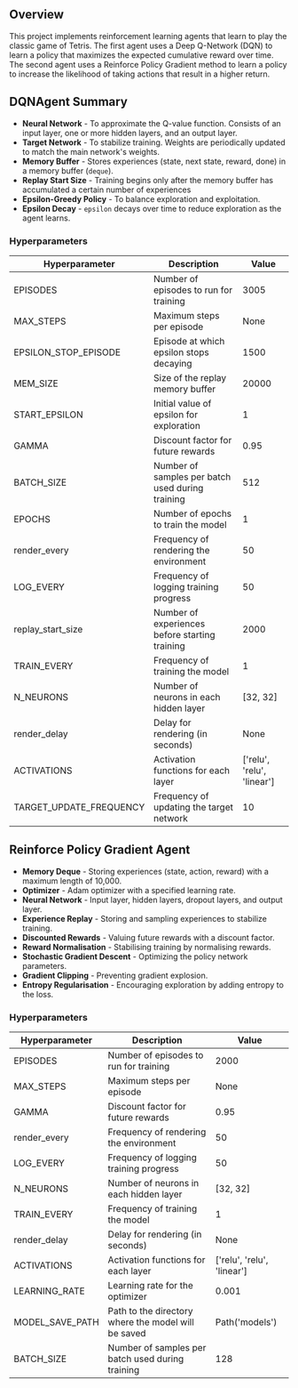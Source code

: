 ## Overview
This project implements reinforcement learning agents that learn to play the classic game of Tetris. 
The first agent uses a Deep Q-Network (DQN) to learn a policy that maximizes the expected cumulative reward over time.
The second agent uses a Reinforce Policy Gradient method to learn a policy to increase the likelihood of taking actions that result in a higher return.


## DQNAgent Summary
* **Neural Network** - To approximate the Q-value function. Consists of an input layer, one or more hidden layers, and an output layer.
* **Target Network** - To stabilize training. Weights are periodically updated to match the main network's weights.
* **Memory Buffer** - Stores experiences (state, next state, reward, done) in a memory buffer (`deque`).
* **Replay Start Size** - Training begins only after the memory buffer has accumulated a certain number of experiences
* **Epsilon-Greedy Policy** - To balance exploration and exploitation.
* **Epsilon Decay** - `epsilon` decays over time to reduce exploration as the agent learns.

### Hyperparameters

| Hyperparameter             | Description                                     | Value                         |
|----------------------------|-------------------------------------------------|-------------------------------|
| EPISODES                   | Number of episodes to run for training          | 3005                          |
| MAX_STEPS                  | Maximum steps per episode                       | None                          |
| EPSILON_STOP_EPISODE       | Episode at which epsilon stops decaying         | 1500                          |
| MEM_SIZE                   | Size of the replay memory buffer                | 20000                         |
| START_EPSILON              | Initial value of epsilon for exploration        | 1                             |
| GAMMA                      | Discount factor for future rewards              | 0.95                          |
| BATCH_SIZE                 | Number of samples per batch used during training| 512                           |
| EPOCHS                     | Number of epochs to train the model             | 1                             |
| render_every               | Frequency of rendering the environment          | 50                            |
| LOG_EVERY                  | Frequency of logging training progress          | 50                            |
| replay_start_size          | Number of experiences before starting training  | 2000                          |
| TRAIN_EVERY                | Frequency of training the model                 | 1                             |
| N_NEURONS                  | Number of neurons in each hidden layer          | [32, 32]                      |
| render_delay               | Delay for rendering (in seconds)                | None                          |
| ACTIVATIONS                | Activation functions for each layer             | ['relu', 'relu', 'linear']    |
| TARGET_UPDATE_FREQUENCY    | Frequency of updating the target network        | 10                            |



## Reinforce Policy Gradient Agent
* **Memory Deque** - Storing experiences (state, action, reward) with a maximum length of 10,000.
* **Optimizer** - Adam optimizer with a specified learning rate.
* **Neural Network** - Input layer, hidden layers, dropout layers, and output layer.
* **Experience Replay** - Storing and sampling experiences to stabilize training.
* **Discounted Rewards** - Valuing future rewards with a discount factor.
* **Reward Normalisation** - Stabilising training by normalising rewards.
* **Stochastic Gradient Descent** - Optimizing the policy network parameters.
* **Gradient Clipping** - Preventing gradient explosion.
* **Entropy Regularisation** - Encouraging exploration by adding entropy to the loss. 

### Hyperparameters

| Hyperparameter  | Description                                       | Value                 |
|-----------------|---------------------------------------------------|-----------------------|
| EPISODES        | Number of episodes to run for training            | 2000                  |
| MAX_STEPS       | Maximum steps per episode                         | None                  |
| GAMMA           | Discount factor for future rewards                | 0.95                  |
| render_every    | Frequency of rendering the environment            | 50                    |
| LOG_EVERY       | Frequency of logging training progress            | 50                    |
| N_NEURONS       | Number of neurons in each hidden layer            | [32, 32]              |
| TRAIN_EVERY     | Frequency of training the model                   | 1                     |
| render_delay    | Delay for rendering (in seconds)                  | None                  |
| ACTIVATIONS     | Activation functions for each layer               | ['relu', 'relu', 'linear'] |
| LEARNING_RATE   | Learning rate for the optimizer                   | 0.001                 |
| MODEL_SAVE_PATH | Path to the directory where the model will be saved| Path('models')        |
| BATCH_SIZE      | Number of samples per batch used during training  | 128                   |
